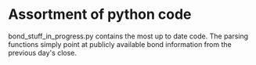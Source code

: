 # Assortment of python code
bond_stuff_in_progress.py contains the most up to date code.
The parsing functions simply point at publicly available 
bond information from the previous day's close.
